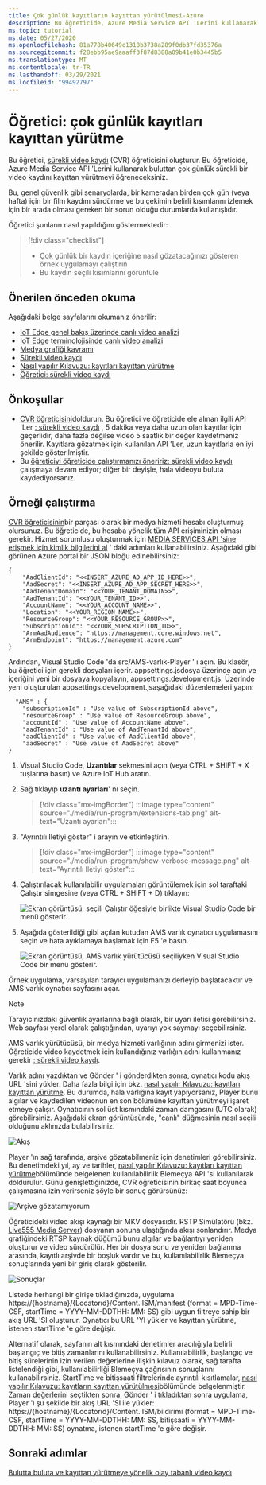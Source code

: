 ```yaml
---
title: Çok günlük kayıtların kayıttan yürütülmesi-Azure
description: Bu öğreticide, Azure Media Service API 'Lerini kullanarak çok günlü bir sürekli video kaydını kayıttan yürütmeyi öğreneceksiniz.
ms.topic: tutorial
ms.date: 05/27/2020
ms.openlocfilehash: 81a778b40649c1318b3738a289f0db37fd35376a
ms.sourcegitcommit: f28ebb95ae9aaaff3f87d8388a09b41e0b3445b5
ms.translationtype: MT
ms.contentlocale: tr-TR
ms.lasthandoff: 03/29/2021
ms.locfileid: "99492797"
---
```

# <a name="tutorial-playback-of-multi-day-recordings"></a>Öğretici: çok günlük kayıtları kayıttan yürütme  

Bu öğretici, [sürekli video kaydı](continuous-video-recording-concept.md) (CVR) öğreticisini oluşturur. Bu öğreticide, Azure Media Service API 'Lerini kullanarak buluttan çok günlük sürekli bir video kaydını kayıttan yürütmeyi öğreneceksiniz. 

Bu, genel güvenlik gibi senaryolarda, bir kameradan birden çok gün (veya hafta) için bir film kaydını sürdürme ve bu çekimin belirli kısımlarını izlemek için bir arada olması gereken bir sorun olduğu durumlarda kullanışlıdır.

Öğretici şunların nasıl yapıldığını göstermektedir:

> [!div class="checklist"]
> * Çok günlük bir kaydın içeriğine nasıl gözatacağınızı gösteren örnek uygulamayı çalıştırın
> * Bu kaydın seçili kısımlarını görüntüle

## <a name="suggested-pre-reading"></a>Önerilen önceden okuma  

Aşağıdaki belge sayfalarını okumanız önerilir:

* [IoT Edge genel bakış üzerinde canlı video analizi](overview.md)
* [IoT Edge terminolojisinde canlı video analizi](terminology.md)
* [Medya grafiği kavramı](media-graph-concept.md)
* [Sürekli video kaydı](continuous-video-recording-concept.md) 
* [Nasıl yapılır Kılavuzu: kayıtları kayıttan yürütme](playback-recordings-how-to.md)
* [Öğretici: sürekli video kaydı](continuous-video-recording-tutorial.md)

## <a name="prerequisites"></a>Önkoşullar

* [CVR öğreticisini](continuous-video-recording-tutorial.md)doldurun. Bu öğretici ve öğreticide ele alınan ilgili API 'Ler [: sürekli video kaydı](continuous-video-recording-tutorial.md) , 5 dakika veya daha uzun olan kayıtlar için geçerlidir, daha fazla değilse video 5 saatlik bir değer kaydetmeniz önerilir. Kayıtlara gözatmek için kullanılan API 'Ler, uzun kayıtlarla en iyi şekilde gösterilmiştir.
* Bu [öğreticiyi öğreticide çalıştırmanızı öneririz: sürekli video kaydı](continuous-video-recording-tutorial.md) çalışmaya devam ediyor; diğer bir deyişle, hala videoyu buluta kaydediyorsanız.

## <a name="run-the-sample"></a>Örneği çalıştırma 

[CVR öğreticisinin](continuous-video-recording-tutorial.md)bir parçası olarak bir medya hizmeti hesabı oluşturmuş olursunuz. Bu öğreticide, bu hesaba yönelik tüm API erişiminizin olması gerekir. Hizmet sorumlusu oluşturmak için [MEDIA SERVICES API 'sine erişmek için kimlik bilgilerini al](../latest/access-api-howto.md?tabs=portal) ' daki adımları kullanabilirsiniz. Aşağıdaki gibi görünen Azure portal bir JSON bloğu edinebilirsiniz:

```
{
    "AadClientId": "<<INSERT_AZURE_AD_APP_ID_HERE>>",
    "AadSecret": "<<INSERT_AZURE_AD_APP_SECRET_HERE>>",
    "AadTenantDomain": "<<YOUR_TENANT_DOMAIN>>",
    "AadTenantId": "<<YOUR_TENANT_ID>>",
    "AccountName": "<<YOUR_ACCOUNT_NAME>>",
    "Location": "<<YOUR_REGION_NAME>>",
    "ResourceGroup": "<<YOUR_RESOURCE_GROUP>>",
    "SubscriptionId": "<<YOUR_SUBSCRIPTION_ID>>",
    "ArmAadAudience": "https://management.core.windows.net",
    "ArmEndpoint": "https://management.azure.com"
}
```

Ardından, Visual Studio Code 'da src/AMS-varlık-Player ' ı açın. Bu klasör, bu öğretici için gerekli dosyaları içerir. appsettings.jsdosya üzerinde açın ve içeriğini yeni bir dosyaya kopyalayın, appsettings.development.js. Üzerinde yeni oluşturulan appsettings.development.jsaşağıdaki düzenlemeleri yapın:

```
  "AMS" : {
    "subscriptionId" : "Use value of SubscriptionId above",
    "resourceGroup" : "Use value of ResourceGroup above",
    "accountId" : "Use value of AccountName above",
    "aadTenantId" : "Use value of AadTenantId above",
    "aadClientId" : "Use value of AadClientId above",
    "aadSecret" : "Use value of AadSecret above"
} 
```

1. Visual Studio Code, **Uzantılar** sekmesini açın (veya CTRL + SHIFT + X tuşlarına basın) ve Azure IoT Hub aratın.
1. Sağ tıklayıp **uzantı ayarları**' nı seçin.

    > [!div class="mx-imgBorder"]
    > :::image type="content" source="./media/run-program/extensions-tab.png" alt-text="Uzantı ayarları":::
1. "Ayrıntılı Iletiyi göster" i arayın ve etkinleştirin.

    > [!div class="mx-imgBorder"]
    > :::image type="content" source="./media/run-program/show-verbose-message.png" alt-text="Ayrıntılı Iletiyi göster":::
1. <!--In Visual Studio Code, you can click-->Çalıştırılacak kullanılabilir uygulamaları görüntülemek için sol taraftaki Çalıştır simgesine (veya CTRL + SHIFT + D) tıklayın:

    ![Ekran görüntüsü, seçili Çalıştır öğesiyle birlikte Visual Studio Code bir menü gösterir.](./media/playback-multi-day-recordings-tutorial/run.png)
1. Aşağıda gösterildiği gibi açılan kutudan AMS varlık oynatıcı uygulamasını seçin ve hata ayıklamaya başlamak için F5 'e basın.

    ![Ekran görüntüsü, AMS varlık yürütücüsü seçiliyken Visual Studio Code bir menü gösterir.](./media/playback-multi-day-recordings-tutorial/debug.png)

Örnek uygulama, varsayılan tarayıcı uygulamanızı derleyip başlatacaktır ve AMS varlık oynatıcı sayfasını açar.

> [!NOTE]
> Tarayıcınızdaki güvenlik ayarlarına bağlı olarak, bir uyarı iletisi görebilirsiniz. Web sayfası yerel olarak çalıştığından, uyarıyı yok saymayı seçebilirsiniz.

AMS varlık yürütücüsü, bir medya hizmeti varlığının adını girmenizi ister. Öğreticide video kaydetmek için kullandığınız varlığın adını kullanmanız gerekir [: sürekli video kaydı](continuous-video-recording-tutorial.md).

Varlık adını yazdıktan ve Gönder ' i gönderdikten sonra, oynatıcı kodu akış URL 'sini yükler. Daha fazla bilgi için bkz. [nasıl yapılır Kılavuzu: kayıtları kayıttan yürütme](playback-recordings-how-to.md). Bu durumda, hala varlığına kayıt yapıyorsanız, Player bunu algılar ve kaydedilen videonun en son bölümüne kayıttan yürütmeyi işaret etmeye çalışır. Oynatıcının sol üst kısmındaki zaman damgasını (UTC olarak) görebilirsiniz. Aşağıdaki ekran görüntüsünde, "canlı" düğmesinin nasıl seçili olduğunu aklınızda bulabilirsiniz.

![Akış](./media/playback-multi-day-recordings-tutorial/assetplayer1.png)
 
Player 'ın sağ tarafında, arşive gözatabilmeniz için denetimleri görebilirsiniz. Bu denetimdeki yıl, ay ve tarihler, [nasıl yapılır Kılavuzu: kayıtları kayıttan yürütme](playback-recordings-how-to.md)bölümünde belgelenen kullanılabilirlik Blemeçya API 'si kullanılarak doldurulur.
Günü genişlettiğinizde, CVR öğreticisinin birkaç saat boyunca çalışmasına izin verirseniz şöyle bir sonuç görürsünüz:

![Arşive gözatamıyorum](./media/playback-multi-day-recordings-tutorial/results.png)

Öğreticideki video akışı kaynağı bir MKV dosyasıdır. RSTP Simülatörü (bkz. [Live555 Media Server](https://github.com/Azure/live-video-analytics/tree/master/utilities/rtspsim-live555)) dosyanın sonuna ulaştığında akışı sonlandırır. Medya grafiğindeki RTSP kaynak düğümü bunu algılar ve bağlantıyı yeniden oluşturur ve video sürdürülür. Her bir dosya sonu ve yeniden bağlanma arasında, kayıtlı arşivde bir boşluk vardır ve bu, kullanılabilirlik Blemeçya sonuçlarında yeni bir giriş olarak gösterilir.

![Sonuçlar](./media/playback-multi-day-recordings-tutorial/assetplayer2.png)
 
Listede herhangi bir girişe tıkladığınızda, uygulama https://{hostname}/{Locatorıd}/Content. ISM/manifest (format = MPD-Time-CSF, startTime = YYYY-MM-DDTHH: MM: SS) gibi uygun filtreye sahip bir akış URL 'SI oluşturur. Oynatıcı bu URL 'YI yükler ve kayıttan yürütme, istenen startTime 'e göre değişir.

Alternatif olarak, sayfanın alt kısmındaki denetimler aracılığıyla belirli başlangıç ve bitiş zamanlarını kullanabilirsiniz. Kullanılabilirlik, başlangıç ve bitiş sürelerinin izin verilen değerlerine ilişkin kılavuz olarak, sağ tarafta listelendiği gibi, kullanılabilirliği Blemeçya çağrısının sonuçlarını kullanabilirsiniz. StartTime ve bitişsaati filtrelerinde ayrıntılı kısıtlamalar, [nasıl yapılır Kılavuzu: kayıtların kayıttan yürütülmesi](playback-recordings-how-to.md)bölümünde belgelenmiştir. Zaman değerlerini seçtikten sonra, Gönder ' i tıkladıktan sonra uygulama, Player 'ı şu şekilde bir akış URL 'SI ile yükler: https://{hostname}/{Locatorıd}/Content. ISM/bildirimi (format = MPD-Time-CSF, startTime = YYYY-MM-DDTHH: MM: SS, bitişsaati = YYYY-MM-DDTHH: MM: SS) oynatma, istenen startTime 'e göre değişir.

## <a name="next-steps"></a>Sonraki adımlar

[Bulutta buluta ve kayıttan yürütmeye yönelik olay tabanlı video kaydı](event-based-video-recording-tutorial.md)
